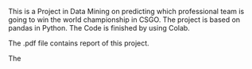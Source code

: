 This is a Project in Data Mining on predicting which professional team is going to win the world championship in CSGO. The project is based on pandas in Python. The Code is finished by using Colab.

The .pdf file contains report of this project.

The 
